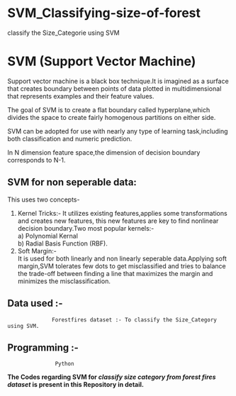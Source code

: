 # SVM_Classifying-size-of-forest

classify the Size_Categorie using SVM

# SVM (Support Vector Machine)

Support vector machine is a black box technique.It is imagined as a surface that creates boundary between points of data plotted in multidimensional that represents examples and their feature values.

The goal of SVM  is to create a flat boundary called hyperplane,which divides the space to create fairly homogenous partitions on either side.

SVM can be adopted for use with nearly any type of learning task,including both classification and numeric prediction.

In N dimension feature space,the dimension of decision boundary corresponds to N-1.

## SVM for non seperable data:

 This uses two concepts-
 
1)	Kernel Tricks:- 
              It utilizes existing features,applies some transformations and creates new features, this new features are key to find nonlinear decision boundary.Two most            popular kernels:-\
             a)	Polynomial Kernal\
             b)	Radial Basis Function (RBF).
2)	Soft Margin:-\
             It is used for both linearly and non linearly seperable data.Applying soft margin,SVM tolerates few dots to get misclassified and tries to balance the trade-off between finding a line that maximizes the margin and minimizes the misclassification. 


## Data used :-
                                    
                  Forestfires dataset :- To classify the Size_Category using SVM.
                  
## Programming :- 
                   Python


**The Codes regarding SVM for *classify size category from forest fires dataset* is present in this Repository in detail.**



